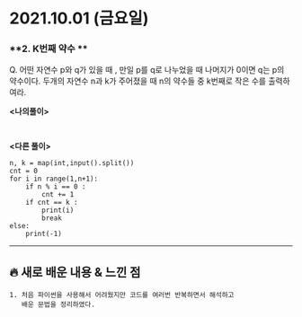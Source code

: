 # 2021.10.01 (금요일)
### **2. K번째 약수 **

Q. 어떤 자연수 p와 q가 있을 때 , 만일 p를 q로 나누었을 때 나머지가 0이면 q는 p의 약수이다.
   두개의 자연수 n과 k가 주어졌을 때 n의 약수들 중 k번째로 작은 수를 출력하여라.


**<나의풀이>**
```


```


**<다른 풀이>**
```
n, k = map(int,input().split())
cnt = 0
for i in range(1,n+1):
    if n % i == 0 :
        cnt += 1
    if cnt == k :
        print(i)
        break
else:
    print(-1)
```
---
##  **🔥 새로 배운 내용 & 느낀 점**
    1. 처음 파이썬을 사용해서 어려웠지만 코드를 여러번 반복하면서 해석하고
       배운 문법을 정리하였다.